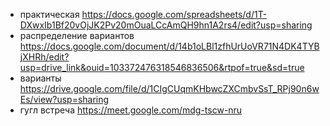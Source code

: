 - практическая https://docs.google.com/spreadsheets/d/1T-DXwxIb1Bf20vOjJK2Pv20mOuaLCcAmQH9hn1A2rs4/edit?usp=sharing
- распределение вариантов https://docs.google.com/document/d/14b1oLBl1zfhUrUoVR71N4DK4TYBjXHRh/edit?usp=drive_link&ouid=103372476318546836506&rtpof=true&sd=true
- варианты https://drive.google.com/file/d/1CIgCUqmKHbwcZXCmbvSsT_RPj90n6wEs/view?usp=sharing
- гугл встреча https://meet.google.com/mdg-tscw-nru
